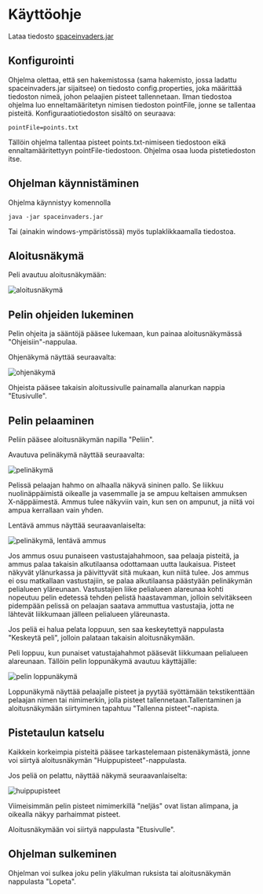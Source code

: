 # Käyttöohje

Lataa tiedosto [spaceinvaders.jar](https://github.com/kastematonen/ot-harjoitustyo/releases/tag/viikko7)

## Konfigurointi

Ohjelma olettaa, että sen hakemistossa (sama hakemisto, jossa ladattu spaceinvaders.jar sijaitsee) on tiedosto config.properties, joka määrittää tiedoston nimeä, johon pelaajien pisteet tallennetaan. Ilman tiedostoa ohjelma luo enneltamääritetyn nimisen tiedoston pointFile, jonne se tallentaa pisteitä. Konfiguraatiotiedoston sisältö on seuraava:

    pointFile=points.txt
    
Tällöin ohjelma tallentaa pisteet points.txt-nimiseen tiedostoon eikä ennaltamääritettyyn pointFile-tiedostoon. Ohjelma osaa luoda pistetiedoston itse.

## Ohjelman käynnistäminen

Ohjelma käynnistyy komennolla

    java -jar spaceinvaders.jar
    
Tai (ainakin windows-ympäristössä) myös tuplaklikkaamalla tiedostoa.

## Aloitusnäkymä

Peli avautuu aloitusnäkymään:

![aloitusnäkymä](https://github.com/kastematonen/ot-harjoitustyo/blob/master/dokumentointi/kuvat/aloitusnakyma.png)

## Pelin ohjeiden lukeminen

Pelin ohjeita ja sääntöjä pääsee lukemaan, kun painaa aloitusnäkymässä "Ohjeisiin"-nappulaa.

Ohjenäkymä näyttää seuraavalta:

![ohjenäkymä](https://github.com/kastematonen/ot-harjoitustyo/blob/master/dokumentointi/kuvat/pelin_ohjeet.png)

Ohjeista pääsee takaisin aloitussivulle painamalla alanurkan nappia "Etusivulle".

## Pelin pelaaminen

Peliin pääsee aloitusnäkymän napilla "Peliin".

Avautuva pelinäkymä näyttää seuraavalta:

![pelinäkymä](https://github.com/kastematonen/ot-harjoitustyo/blob/master/dokumentointi/kuvat/peli.png)

Pelissä pelaajan hahmo on alhaalla näkyvä sininen pallo. Se liikkuu nuolinäppäimistä oikealle ja vasemmalle ja se ampuu keltaisen ammuksen X-näppäimestä. Ammus tulee näkyviin vain, kun sen on ampunut, ja niitä voi ampua kerrallaan vain yhden. 

Lentävä ammus näyttää seuraavanlaiselta:

![pelinäkymä, lentävä ammus](https://github.com/kastematonen/ot-harjoitustyo/blob/master/dokumentointi/kuvat/ammus.png)

Jos ammus osuu punaiseen vastustajahahmoon, saa pelaaja pisteitä, ja ammus palaa takaisin alkutilaansa odottamaan uutta laukaisua. Pisteet näkyvät ylänurkassa ja päivittyvät sitä mukaan, kun niitä tulee. Jos ammus ei osu matkallaan vastustajiin, se palaa alkutilaansa päästyään pelinäkymän pelialueen yläreunaan. Vastustajien liike pelialueen alareunaa kohti nopeutuu pelin edetessä tehden pelistä haastavamman, jolloin selvitäkseen pidempään pelissä on pelaajan saatava ammuttua vastustajia, jotta ne lähtevät liikkumaan jälleen pelialueen yläreunasta.

Jos peliä ei halua pelata loppuun, sen saa keskeytettyä nappulasta "Keskeytä peli", jolloin palataan takaisin aloitusnäkymään.

Peli loppuu, kun punaiset vatustajahahmot pääsevät liikkumaan pelialueen alareunaan. Tällöin pelin loppunäkymä avautuu käyttäjälle:

![pelin loppunäkymä](https://github.com/kastematonen/ot-harjoitustyo/blob/master/dokumentointi/kuvat/pelinLoppu.png)

Loppunäkymä näyttää pelaajalle pisteet ja pyytää syöttämään tekstikenttään pelaajan nimen tai nimimerkin, jolla pisteet tallennetaan.Tallentaminen ja aloitusnäkymään siirtyminen tapahtuu "Tallenna pisteet"-napista.

## Pistetaulun katselu

Kaikkein korkeimpia pisteitä pääsee tarkastelemaan pistenäkymästä, jonne voi siirtyä aloitusnäkymän "Huippupisteet"-nappulasta.

Jos peliä on pelattu, näyttää näkymä seuraavanlaiselta:

![huippupisteet](https://github.com/kastematonen/ot-harjoitustyo/blob/master/dokumentointi/kuvat/pistenakyma.png)

Viimeisimmän pelin pisteet nimimerkillä "neljäs" ovat listan alimpana, ja oikealla näkyy parhaimmat pisteet.

Aloitusnäkymään voi siirtyä nappulasta "Etusivulle".

## Ohjelman sulkeminen

Ohjelman voi sulkea joku pelin yläkulman ruksista tai aloitusnäkymän nappulasta "Lopeta".
